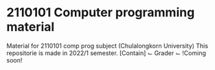 # 2110101 Computer programming material
Material for 2110101 comp prog subject (Chulalongkorn University)
  This repositorie is made in 2022/1 semester.
     [Contain]
       ⌙ Grader
       ⌙ !Coming soon!
